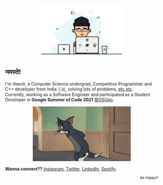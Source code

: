<p align="center">
  <a href="https://veenits123.github.io/">
    <img src="programmer.gif" alt="Veenit" height="180"/>
  </a>
</p>

## नमस्ते!

I'm Veenit, a Computer Science undergrad, Competitive Programmer and C++ developer from India :india:, solving lots of problems, [etc etc](https://veenits123.github.io/).<br>
Currently, working as a Software Engineer and participated as a Student Developer in **Google Summer of Code 2021** [@OSGeo](https://github.com/OSGeo).

<p align="center">
  <a href="https://veenits123.github.io/">
    <img src="tom.gif" alt="Veenit" height="180"/>
  </a>
</p>

**Wanna connect??** [Instagram](https://www.instagram.com/veenit._.singh123/), [Twitter](https://twitter.com/vee_nits123), [LinkedIn](https://linkedin.com/in/vee_nits123), [Spotify](https://open.spotify.com/user/ovs6jeqqwthcd1wjcmvmv0cnlpk).
<br>
<p align="right">
  <sup>be Happy!!</sup>
</p>
